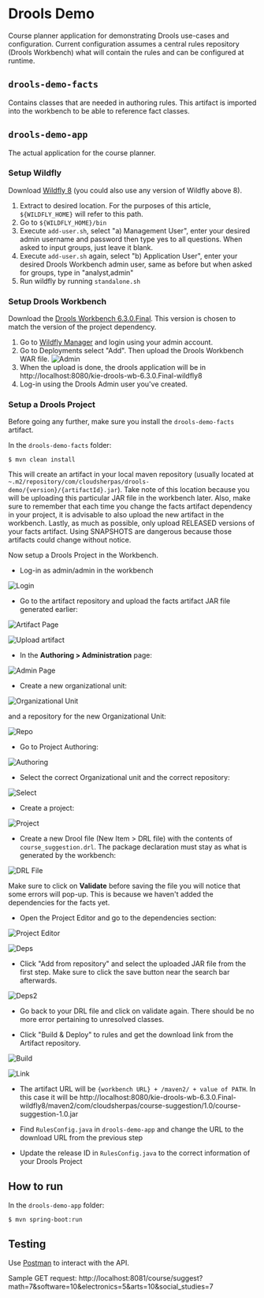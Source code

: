 Drools Demo
===

Course planner application for demonstrating Drools use-cases and configuration. Current configuration assumes a central
rules repository (Drools Workbench) what will contain the rules and can be configured at runtime.

## `drools-demo-facts`
Contains classes that are needed in authoring rules. This artifact is imported into the workbench to be able to
reference fact classes.

## `drools-demo-app`
The actual application for the course planner.

### Setup Wildfly
Download [Wildfly 8](http://download.jboss.org/wildfly/8.2.1.Final/wildfly-8.2.1.Final.zip) (you could also use any version of Wildfly above 8).

1.  Extract to desired location. For the purposes of this article, `${WILDFLY_HOME}` will refer to this path.
2.  Go to `${WILDFLY_HOME}/bin`
3.  Execute `add-user.sh`, select "a) Management User", enter your desired admin username and password then type yes to all questions. When asked to input groups, just leave it blank.
4.  Execute `add-user.sh` again, select "b) Application User", enter your desired Drools Workbench admin user, same as before but when asked for groups, type in "analyst,admin"
5.  Run wildfly by running `standalone.sh`

### Setup Drools Workbench
Download the [Drools Workbench 6.3.0.Final](http://download.jboss.org/drools/release/6.3.0.Final/kie-drools-wb-6.3.0.Final-wildfly8.war).
This version is chosen to match the version of the project dependency.

1.  Go to [Wildfly Manager](http://localhost:9990/console/App.html) and login using your admin account.
2.  Go to Deployments select "Add". Then upload the Drools Workbench WAR file. ![Admin](readme-assets/038.png)
3.  When the upload is done, the drools application will be in http://localhost:8080/kie-drools-wb-6.3.0.Final-wildfly8
4.  Log-in using the Drools Admin user you've created.

### Setup a Drools Project
Before going any further, make sure you install the `drools-demo-facts` artifact. 

In the `drools-demo-facts` folder:

```
$ mvn clean install
```

This will create an artifact in your local maven repository (usually located at `~.m2/repository/com/cloudsherpas/drools-demo/{version}/{artifactId}.jar`).
Take note of this location because you will be uploading this particular JAR file in the workbench later. Also, make sure 
to remember that each time you change the facts artifact dependency in your project, it is advisable to also upload the new artifact in the workbench.
Lastly, as much as possible, only upload RELEASED versions of your facts artifact. Using SNAPSHOTS are dangerous because 
those artifacts could change without notice.

Now setup a Drools Project in the Workbench.

*  Log-in as admin/admin in the workbench

![Login](readme-assets/023.png)

*  Go to the artifact repository and upload the facts artifact JAR file generated earlier:

![Artifact Page](readme-assets/024.png)

![Upload artifact](readme-assets/025.png)

*  In the **Authoring > Administration** page:

![Admin Page](readme-assets/026.png)
    
*  Create a new organizational unit:
    
![Organizational Unit](readme-assets/027.png)
    
and a repository for the new Organizational Unit:

![Repo](readme-assets/028.png)

*  Go to Project Authoring:

![Authoring](readme-assets/031.png)

*  Select the correct Organizational unit and the correct repository:

![Select](readme-assets/041.png)

*  Create a project:

![Project](readme-assets/032.png)

*  Create a new Drool file (New Item > DRL file) with the contents of `course_suggestion.drl`. The package declaration must stay as what is generated by the workbench:

![DRL File](readme-assets/033.png)

Make sure to click on **Validate** before saving the file you will notice that some errors will pop-up. This is because we haven't added the dependencies for the facts yet.

*  Open the Project Editor and go to the dependencies section:

![Project Editor](readme-assets/034.png)

![Deps](readme-assets/035.png)

*  Click "Add from repository" and select the uploaded JAR file from the first step. Make sure to click the save button near the search bar afterwards.

![Deps2](readme-assets/036.png)

*  Go back to your DRL file and click on validate again. There should be no more error pertaining to unresolved classes.

*  Click "Build & Deploy" to rules and get the download link from the Artifact repository.

![Build](readme-assets/037.png)

![Link](readme-assets/042.png)

*  The artifact URL will be `{workbench URL} + /maven2/ + value of PATH`. In this case it will be http://localhost:8080/kie-drools-wb-6.3.0.Final-wildfly8/maven2/com/cloudsherpas/course-suggestion/1.0/course-suggestion-1.0.jar

*  Find `RulesConfig.java` in `drools-demo-app` and change the URL to the download URL from the previous step

*  Update the release ID in `RulesConfig.java` to the correct information of your Drools Project

## How to run
In the `drools-demo-app` folder:
    
```
$ mvn spring-boot:run
```

    
## Testing
Use [Postman](https://chrome.google.com/webstore/detail/postman/fhbjgbiflinjbdggehcddcbncdddomop?hl=en) to interact with
the API.

Sample GET request:
    http://localhost:8081/course/suggest?math=7&software=10&electronics=5&arts=10&social_studies=7